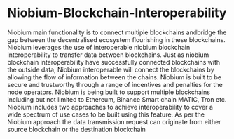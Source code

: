 # Niobium-Blockchain-Interoperability
Niobium main functionality is to connect multiple blockchains andbridge the gap between the decentralised ecosystem flourishing in these blockchains.
Niobium leverages the use of interoperable niobium blockchain interoperability to transfer data between blockchains. 
Just as niobium blockchain interoperability have successfully connected blockchains with the outside data, Niobium interoperable will connect the blockchains by allowing the flow of information between the chains.
Niobium is built to be secure and trustworthy through a range of incentives and penalties for the node operators.
Niobium is being built to support multiple blockchains including but not limited to Ethereum, Binance Smart chain MATIC, Tron etc.
Niobium includes two approaches to achieve interoperability to cover a wide spectrum of use cases to be built using this feature.
As per the Niobium approach the data transmission request can originate from either source blockchain or the destination blockchain
